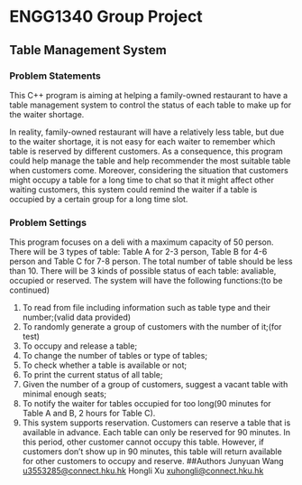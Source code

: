 # ENGG1340 Group Project
## Table Management System
### Problem Statements
This C++ program is aiming at helping a family-owned restaurant to have a table management system to control the status of each table to make up for the waiter shortage.

In reality, family-owned restaurant will have a relatively less table, but due to the waiter shortage, it is not easy for each waiter to remember which table is reserved by different customers. As a consequence, this program could help manage the table and help recommender the most suitable table when customers come. Moreover, considering the situation that customers might occupy a table for a long time to chat so that it might affect other waiting customers, this system could remind the waiter if a table is occupied by a certain group for a long time slot.

### Problem Settings
This program focuses on a deli with a maximum capacity of 50 person. There will be 3 types of table: Table A for 2-3 person, Table B for 4-6 person and Table C for 7-8 person. The total number of table should be less than 10. There will be 3 kinds of possible status of each table: avaliable, occupied or reserved. The system will have the following functions:(to be continued)
 1) To read from file including information such as table type and their number;(valid data provided)
 2) To randomly generate a group of customers with the number of it;(for test)
 3) To occupy and release a table; 
 4) To change the number of tables or type of tables;
 5) To check whether a table is available or not; 
 6) To print the current status of all table;
 7) Given the number of a group of customers, suggest a vacant table with minimal enough seats;
 8) To notify the waiter for tables occupied for too long(90 minutes for Table A and B, 2 hours for Table C).
 9) This system supports reservation. Customers can reserve a table that is available in advance. Each table can only  be reserved for 90 minutes. In this period, other customer cannot occupy this table. However, if customers don’t show up in 90 minutes, this table will return available for other customers to occupy and reserve.
##Authors
Junyuan Wang <u3553285@connect.hku.hk>
Hongli Xu <xuhongli@connect.hku.hk>
